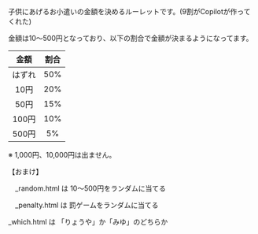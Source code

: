 子供にあげるお小遣いの金額を決めるルーレットです。(9割がCopilotが作ってくれた)

金額は10～500円となっており、以下の割合で金額が決まるようになってます。

| 金額   | 割合  |
| :---:  | :---: |
| はずれ | 50%   |
| 10円   | 20%   |
| 50円   | 15%   |
| 100円  | 10%   |
| 500円  |  5%   |

※ 1,000円、10,000円は出ません。


【おまけ】

　_random.html は 10～500円をランダムに当てる
 
　_penalty.html は 罰ゲームをランダムに当てる

_which.html は 「りょうや」か「みゆ」のどちらか
